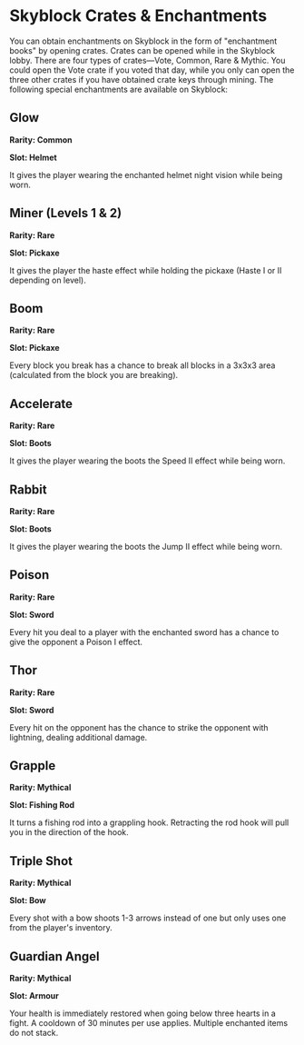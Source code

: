 # Skyblock Crates & Enchantments

You can obtain enchantments on Skyblock in the form of "enchantment books" by opening crates. Crates can be opened while in the Skyblock lobby. There are four types of crates—Vote, Common, Rare & Mythic. You could open the Vote crate if you voted that day, while you only can open the three other crates if you have obtained crate keys through mining. The following special enchantments are available on Skyblock:

## Glow

**Rarity: Common**

**Slot: Helmet**

It gives the player wearing the enchanted helmet night vision while being worn.

## Miner (Levels 1 & 2)

**Rarity: Rare**

**Slot: Pickaxe**

It gives the player the haste effect while holding the pickaxe (Haste I or II depending on level).

## Boom

**Rarity: Rare**

**Slot: Pickaxe**

Every block you break has a chance to break all blocks in a 3x3x3 area (calculated from the block you are breaking).

## Accelerate

**Rarity: Rare**

**Slot: Boots**

It gives the player wearing the boots the Speed II effect while being worn.

## Rabbit

**Rarity: Rare**

**Slot: Boots**

It gives the player wearing the boots the Jump II effect while being worn.

## Poison

**Rarity: Rare**

**Slot: Sword**

Every hit you deal to a player with the enchanted sword has a chance to give the opponent a Poison I effect.

## Thor

**Rarity: Rare**

**Slot: Sword**

Every hit on the opponent has the chance to strike the opponent with lightning, dealing additional damage.

## Grapple

**Rarity: Mythical**

**Slot: Fishing Rod**

It turns a fishing rod into a grappling hook. Retracting the rod hook will pull you in the direction of the hook.

## Triple Shot

**Rarity: Mythical**

**Slot: Bow**

Every shot with a bow shoots 1-3 arrows instead of one but only uses one from the player's inventory.

## Guardian Angel

**Rarity: Mythical**

**Slot: Armour**

Your health is immediately restored when going below three hearts in a fight. A cooldown of 30 minutes per use applies. Multiple enchanted items do not stack.
